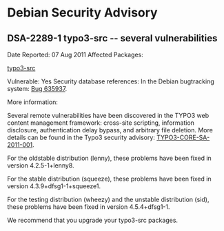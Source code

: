 
Debian Security Advisory
========================


DSA-2289-1 typo3-src -- several vulnerabilities
-----------------------------------------------



Date Reported:
07 Aug 2011
Affected Packages:

[typo3-src](https://packages.debian.org/src:typo3-src)

Vulnerable:
Yes
Security database references:
In the Debian bugtracking system: [Bug 635937](https://bugs.debian.org/cgi-bin/bugreport.cgi?bug=635937).  

More information:

Several remote vulnerabilities have been discovered in the TYPO3 web
content management framework: cross-site scripting, information
disclosure, authentication delay bypass, and arbitrary file deletion.
More details can be found in the Typo3 security advisory:
[TYPO3-CORE-SA-2011-001](http://typo3.org/teams/security/security-bulletins/typo3-core/typo3-core-sa-2011-001/).


For the oldstable distribution (lenny), these problems have been fixed in
version 4.2.5-1+lenny8.


For the stable distribution (squeeze), these problems have been fixed in
version 4.3.9+dfsg1-1+squeeze1.


For the testing distribution (wheezy) and the unstable distribution
(sid), these problems have been fixed in version 4.5.4+dfsg1-1.


We recommend that you upgrade your typo3-src packages.





